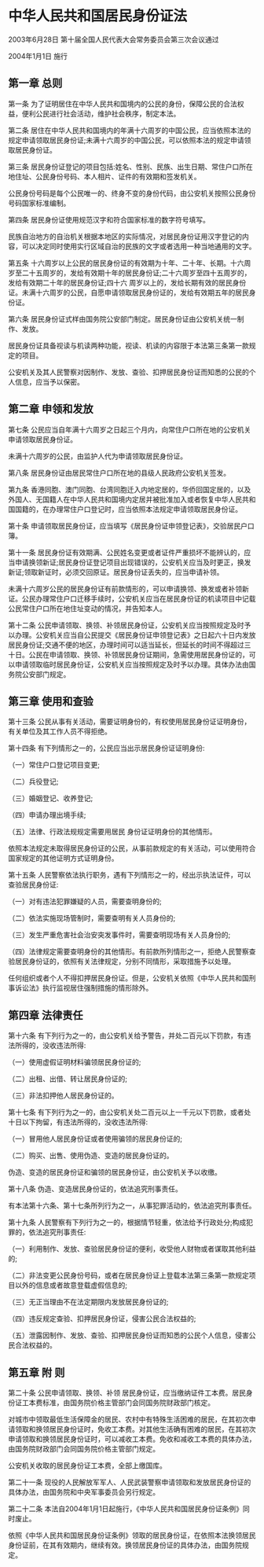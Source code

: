 # 中华人民共和国居民身份证法

2003年6月28日 第十届全国人民代表大会常务委员会第三次会议通过

2004年1月1日 施行

<!-- INFO END -->

## 第一章 总则

第一条 为了证明居住在中华人民共和国境内的公民的身份，保障公民的合法权益，便利公民进行社会活动，维护社会秩序，制定本法。

第二条 居住在中华人民共和国境内的年满十六周岁的中国公民，应当依照本法的规定申请领取居民身份证;未满十六周岁的中国公民，可以依照本法的规定申请领取居民身份证。

第三条 居民身份证登记的项目包括:姓名、性别、民族、出生日期、常住户口所在地住址、公民身份号码、本人相片、证件的有效期和签发机关。

公民身份号码是每个公民唯一的、终身不变的身份代码，由公安机关按照公民身份号码国家标准编制。

第四条 居民身份证使用规范汉字和符合国家标准的数字符号填写。

民族自治地方的自治机关根据本地区的实际情况，对居民身份证用汉字登记的内容，可以决定同时使用实行区域自治的民族的文字或者选用一种当地通用的文字。

第五条 十六周岁以上公民的居民身份证的有效期为十年、二十年、长期。十六周岁至二十五周岁的，发给有效期十年的居民身份证;二十六周岁至四十五周岁的，发给有效期二十年的居民身份证;四十六 周岁以上的，发给长期有效的居民身份证。未满十六周岁的公民，自愿申请领取居民身份证的，发给有效期五年的居民身份证。

第六条 居民身份证式样由国务院公安部门制定。居民身份证由公安机关统一制作、发放。

居民身份证具备视读与机读两种功能，视读、机读的内容限于本法第三条第一款规定的项目。

公安机关及其人民警察对因制作、发放、查验、扣押居民身份证而知悉的公民的个人信息，应当予以保密。

## 第二章 申领和发放

第七条 公民应当自年满十六周岁之日起三个月内，向常住户口所在地的公安机关申请领取居民身份证。

未满十六周岁的公民，由监护人代为申请领取居民身份证。

第八条 居民身份证由居民常住户口所在地的县级人民政府公安机关签发。

第九条 香港同胞、澳门同胞、台湾同胞迁入内地定居的，华侨回国定居的，以及外国人、无国籍人在中华人民共和国境内定居并被批准加入或者恢复中华人民共和国国籍的，在办理常住户口登记时，应当依照本法规定申请领取居民身份证。

第十条 申请领取居民身份证，应当填写《居民身份证申领登记表》，交验居民户口簿。

第十一条 居民身份证有效期满、公民姓名变更或者证件严重损坏不能辨认的，应当申请换领新证;居民身份证登记项目出现错误的，公安机关应当及时更正，换发新证;领取新证时，必须交回原证。居民身份证丢失的，应当申请补领。

未满十六周岁公民的居民身份证有前款情形的，可以申请换领、换发或者补领新证。公民办理常住户口迁移手续时，公安机关应当在居民身份证的机读项目中记载公民常住户口所在地住址变动的情况，并告知本人。

第十二条 公民申请领取、换领、补领居民身份证，公安机关应当按照规定及时予以办理。公安机关应当自公民提交《居民身份证申领登记表》之日起六十日内发放居民身份证;交通不便的地区，办理时间可以适当延长，但延长的时间不得超过三十日。公民在申请领取、换领、补领居民身份证期间，急需使用居民身份证的，可以申请领取临时居民身份证，公安机关应当按照规定及时予以办理。具体办法由国务院公安部门规定。

## 第三章 使用和查验

第十三条 公民从事有关活动，需要证明身份的，有权使用居民身份证证明身份，有关单位及其工作人员不得拒绝。

第十四条 有下列情形之一的，公民应当出示居民身份证证明身份:

（一）常住户口登记项目变更;

（二）兵役登记;

（三）婚姻登记、收养登记;

（四）申请办理出境手续;

（五）法律、行政法规规定需要用居民 身份证证明身份的其他情形。

依照本法规定未取得居民身份证的公民，从事前款规定的有关活动，可以使用符合国家规定的其他证明方式证明身份。

第十五条 人民警察依法执行职务，遇有下列情形之一的，经出示执法证件，可以查验居民身份证:

（一）对有违法犯罪嫌疑的人员，需要查明身份的;

（二）依法实施现场管制时，需要查明有关人员身份的;

（三）发生严重危害社会治安突发事件时，需要查明现场有关人员身份的;

（四）法律规定需要查明身份的其他情形。有前款所列情形之一，拒绝人民警察查验居民身份证的，依照有关法律规定，分别不同情形，采取措施予以处理。

任何组织或者个人不得扣押居民身份证。但是，公安机关依照《中华人民共和国刑事诉讼法》执行监视居住强制措施的情形除外。

## 第四章 法律责任

第十六条 有下列行为之一的，由公安机关给予警告，并处二百元以下罚款，有违法所得的，没收违法所得:

（一）使用虚假证明材料骗领居民身份证的;

（二）出租、出借、转让居民身份证的;

（三）非法扣押他人居民身份证的。

第十七条 有下列行为之一的，由公安机关处二百元以上一千元以下罚款，或者处十日以下拘留，有违法所得的，没收违法所得:

（一）冒用他人居民身份证或者使用骗领的居民身份证的;

（二）购买、出售、使用伪造、变造的居民身份证的。

伪造、变造的居民身份证和骗领的居民身份证，由公安机关予以收缴。

第十八条 伪造、变造居民身份证的，依法追究刑事责任。

有本法第十六条、第十七条所列行为之一，从事犯罪活动的，依法追究刑事责任。

第十九条 人民警察有下列行为之一的，根据情节轻重，依法给予行政处分;构成犯罪的，依法追究刑事责任:

（一）利用制作、发放、查验居民身份证的便利，收受他人财物或者谋取其他利益的;

（二）非法变更公民身份号码，或者在居民身份证上登载本法第三条第一款规定项目以外的信息或者故意登载虚假信息的;

（三）无正当理由不在法定期限内发放居民身份证的;

（四）违反规定查验、扣押居民身份证，侵害公民合法权益的;

（五）泄露因制作、发放、查验、扣押居民身份证而知悉的公民个人信息，侵害公民合法权益的。

## 第五章 附 则

第二十条 公民申请领取、换领、补领 居民身份证，应当缴纳证件工本费。居民身份证工本费标准，由国务院价格主管部门会同国务院财政部门核定。

对城市中领取最低生活保障金的居民、农村中有特殊生活困难的居民，在其初次申请领取和换领居民身份证时，免收工本费。对其他生活确有困难的居民，在其初次申请领取和换领居民身份证时，可以减收工本费。免收和减收工本费的具体办法，由国务院财政部门会同国务院价格主管部门规定。

公安机关收取的居民身份证工本费，全部上缴国库。

第二十一条 现役的人民解放军军人、人民武装警察申请领取和发放居民身份证的具体办法，由国务院和中央军事委员会另行规定。

第二十二条 本法自2004年1月1日起施行，《中华人民共和国居民身份证条例》同时废止。

依照《中华人民共和国居民身份证条例》领取的居民身份证，在依照本法换领居民身份证前，在其有效期内，继续有效。换领居民身份证的具体办法，由国务院规定。
